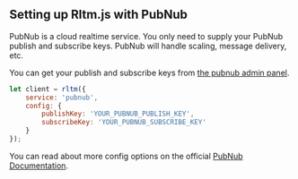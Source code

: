 ## Setting up Rltm.js with PubNub

PubNub is a cloud realtime service. You only need to supply your PubNub publish and subscribe keys. PubNub will handle scaling, message delivery, etc.

You can get your publish and subscribe keys from [the pubnub admin panel](https://admin.pubnub.com/).

```js
let client = rltm({
    service: 'pubnub', 
    config: {
        publishKey: 'YOUR_PUBNUB_PUBLISH_KEY',
        subscribeKey: 'YOUR_PUBNUB_SUBSCRIBE_KEY'
    }
});
```

You can read about more config options on the official [PubNub Documentation](https://www.pubnub.com/docs/javascript/api-reference-sdk-v4#init).
